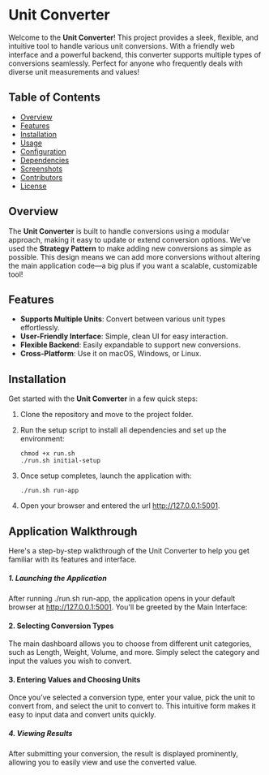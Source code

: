 # Unit Converter

Welcome to the **Unit Converter**! This project provides a sleek, flexible, and intuitive tool to handle various unit conversions. With a friendly web interface and a powerful backend, this converter supports multiple types of conversions seamlessly. Perfect for anyone who frequently deals with diverse unit measurements and values!

## Table of Contents

- [Overview](#overview)
- [Features](#features)
- [Installation](#installation)
- [Usage](#usage)
- [Configuration](#configuration)
- [Dependencies](#dependencies)
- [Screenshots](#screenshots)
- [Contributors](#contributors)
- [License](#license)

## Overview

The **Unit Converter** is built to handle conversions using a modular approach, making it easy to update or extend conversion options. We’ve used the **Strategy Pattern** to make adding new conversions as simple as possible. This design means we can add more conversions without altering the main application code—a big plus if you want a scalable, customizable tool!

## Features

- **Supports Multiple Units**: Convert between various unit types effortlessly.
- **User-Friendly Interface**: Simple, clean UI for easy interaction.
- **Flexible Backend**: Easily expandable to support new conversions.
- **Cross-Platform**: Use it on macOS, Windows, or Linux.

## Installation

Get started with the **Unit Converter** in a few quick steps:

1. Clone the repository and move to the project folder.
2. Run the setup script to install all dependencies and set up the environment:

   ```
   chmod +x run.sh
   ./run.sh initial-setup
   ```
3. Once setup completes, launch the application with:

    ```
    ./run.sh run-app
    ```

4. Open your browser and entered the url http://127.0.0.1:5001.



## Application Walkthrough
Here's a step-by-step walkthrough of the Unit Converter to help you get familiar with its features and interface.

##### 1. Launching the Application
After running ./run.sh run-app, the application opens in your default browser at http://127.0.0.1:5001. You'll be greeted by the Main Interface:


#### 2. Selecting Conversion Types
The main dashboard allows you to choose from different unit categories, such as Length, Weight, Volume, and more. Simply select the category and input the values you wish to convert.


#### 3. Entering Values and Choosing Units
Once you’ve selected a conversion type, enter your value, pick the unit to convert from, and select the unit to convert to. This intuitive form makes it easy to input data and convert units quickly.


##### 4. Viewing Results
After submitting your conversion, the result is displayed prominently, allowing you to easily view and use the converted value.